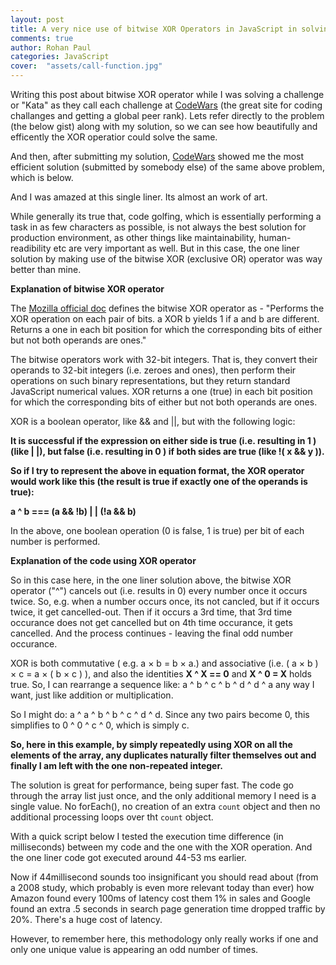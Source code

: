 ```yaml
---
layout: post
title: A very nice use of bitwise XOR Operators in JavaScript in solving a CodeWar challenge
comments: true
author: Rohan Paul
categories: JavaScript
cover:  "assets/call-function.jpg"
---
```


Writing this post about bitwise XOR operator while I was solving a challenge or "Kata" as they call each challenge at [CodeWars](https://www.codewars.com) (the great site for coding challanges and getting a global peer rank). Lets refer directly to the problem (the below gist) along with my solution, so we can see how beautifully and efficently the XOR operatior could solve the same.

<script src="https://gist.github.com/rohan-paul/72c4b31c6394f5fe0539a3811583e568.js"></script>

And then, after submitting my solution, [CodeWars](https://www.codewars.com) showed me the most efficient solution (submitted by somebody else) of the same above problem, which is below.

<script src="https://gist.github.com/rohan-paul/1897ba275d3e7883f22378692bbf7feb.js"></script>

And I was amazed at this single liner. Its almost an work of art.

While generally its true that, code golfing, which is essentially performing a task in as few characters as possible, is not always the best solution for production environment, as other things like maintainability, human-readibility etc are very important as well. But in this case, the one liner solution by making use of the bitwise XOR (exclusive OR) operator was way better than mine.


**Explanation of bitwise XOR operator**

The [Mozilla official doc](https://developer.mozilla.org/en/docs/Web/JavaScript/Reference/Operators/Bitwise_Operators#Bitwise_XOR) defines the bitwise XOR operator as - "Performs the XOR operation on each pair of bits. a XOR b yields 1 if a and b are different. Returns a one in each bit position for which the corresponding bits of either but not both operands are ones."

The bitwise operators work with 32-bit integers. That is, they convert their operands to 32-bit integers (i.e. zeroes and ones), then perform their operations on such binary representations, but they return standard JavaScript numerical values. XOR returns a one (true) in each bit position for which the corresponding bits of either but not both operands are ones.

XOR is a boolean operator, like && and \|\|, but with the following logic:

**It is successful if the expression on either side is true (i.e. resulting in 1 ) (like \| \|), but false (i.e. resulting in 0 ) if both sides are true (like !( x && y )).**

**So if I try to represent the above in equation format, the XOR operator would  work like this (the result is true if exactly one of the operands is true):**

**a ^ b === (a && !b) \| \| (!a && b)**

In the above, one boolean operation (0 is false, 1 is true) per bit of each number is performed.


**Explanation of the code using XOR operator**

So in this case here, in the one liner solution above, the bitwise XOR operator ("^") cancels out (i.e. results in 0) every number once it occurs twice. So, e.g. when a number occurs once, its not cancled, but if it occurs twice, it get cancelled-out. Then if it occurs a 3rd time, that 3rd time occurance does not get cancelled but on 4th time occurance, it gets cancelled. And the process continues - leaving the final odd number occurance.

XOR is both commutative ( e.g. a × b = b × a.) and associative (i.e. ( a × b ) × c = a × ( b × c ) ), and also the identities **X ^ X == 0** and **X ^ 0 = X** holds true. So, I can rearrange a sequence like: a ^ b ^ c ^ b ^ d ^ d ^ a any way I want, just like addition or multiplication.

So I might do: a ^ a ^ b ^ b ^ c ^ d ^ d. Since any two pairs become 0, this simplifies to 0 ^ 0 ^ c ^ 0, which is simply c.

**So, here in this example, by simply repeatedly using XOR on all the elements of the array, any duplicates naturally filter themselves out and finally I am left with the one non-repeated integer.**

The solution is great for performance, being super fast. The code go through the array list just once, and the only additional memory I need is a single value. No forEach(), no creation of an extra ``count`` object and then no additional processing loops over tht ``count`` object.

With a quick script below I tested the execution time difference (in
milliseconds) between my code and the one with the XOR operation. And the one
liner code got executed around 44-53 ms earlier.

Now if 44millisecond sounds too insignificant you should read about (from a 2008 study, which probably is even more relevant today than ever) how Amazon found every 100ms of latency cost them 1% in sales and Google found an extra .5 seconds in search page generation time dropped traffic by 20%. There's a huge cost of latency.

<script src="https://gist.github.com/rohan-paul/bac5818a64b1c3aafd2554c6601e5ad4.js"></script>

However, to remember here, this methodology only really works if one and only one unique value is appearing an odd number of times.